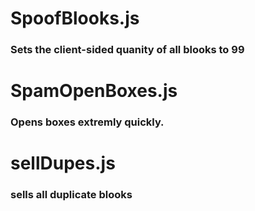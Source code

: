 <!---
# GUI.js
### a alert() based GUI for blacket (incase copying a bunch of scripts is to annoying for you.)
--->
# SpoofBlooks.js
### Sets the client-sided quanity of all blooks to 99
# SpamOpenBoxes.js
### Opens boxes extremly quickly.
<!---
 # getTokens.js
### spam buys the add tokens box
--->
# sellDupes.js
### sells all duplicate blooks
